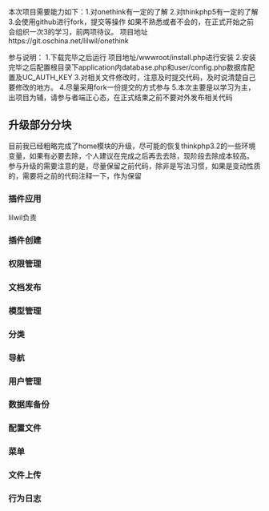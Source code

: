 本次项目需要能力如下：1.对onethink有一定的了解
2.对thinkphp5有一定的了解
3.会使用github进行fork，提交等操作
如果不熟悉或者不会的，在正式开始之前会组织一次3的学习，前两项待议。
项目地址https://git.oschina.net/lilwil/onethink

参与说明：
1.下载完毕之后运行  项目地址/wwwroot/install.php进行安装
2.安装完毕之后配置根目录下application内database.php和user/config.php数据库配置及UC_AUTH_KEY
3.对相关文件修改时，注意及时提交代码，及时说清楚自己要修改的地方。
4.尽量采用fork一份提交的方式参与
5.本次主要是以学习为主，出项目为辅，请参与者端正心态，在正式结束之前不要对外发布相关代码


## 升级部分分块
目前我已经粗略完成了home模块的升级，尽可能的恢复thinkphp3.2的一些环境变量，如果有必要去除，个人建议在完成之后再去去除，现阶段去除成本较高。
参与升级的需要注意的是，尽量保留之前代码，除非是写法习惯，如果是变动性质的，需要将之前的代码注释一下，作为保留

### 插件应用
lilwil负责
### 插件创建

### 权限管理

### 文档发布

### 模型管理

### 分类

### 导航

### 用户管理

### 数据库备份

### 配置文件

### 菜单

### 文件上传

### 行为日志